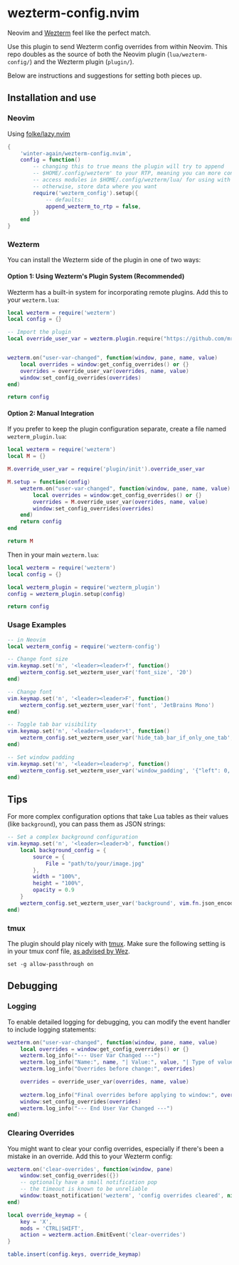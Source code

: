 # wezterm-config.nvim

Neovim and [Wezterm](https://github.com/wez/wezterm) feel like the perfect match. 

Use this plugin to send Wezterm config overrides from within Neovim. This repo doubles as the source of both the Neovim plugin (`lua/wezterm-config/`) and the Wezterm plugin (`plugin/`). 

Below are instructions and suggestions for setting both pieces up.

## Installation and use

### Neovim

Using [folke/lazy.nvim](https://github.com/folke/lazy.nvim)

```lua
{
    'winter-again/wezterm-config.nvim',
    config = function()
        -- changing this to true means the plugin will try to append
        -- $HOME/.config/wezterm' to your RTP, meaning you can more conveniently
        -- access modules in $HOME/.config/wezterm/lua/ for using with this plugin
        -- otherwise, store data where you want
        require('wezterm_config').setup({
            -- defaults:
            append_wezterm_to_rtp = false,
        })
    end
}
```

### Wezterm

You can install the Wezterm side of the plugin in one of two ways:

#### Option 1: Using Wezterm's Plugin System (Recommended)

Wezterm has a built-in system for incorporating remote plugins. Add this to your `wezterm.lua`:

```lua
local wezterm = require('wezterm')
local config = {}

-- Import the plugin
local override_user_var = wezterm.plugin.require("https://github.com/mrboen94/wezterm-config.nvim").override_user_var


wezterm.on("user-var-changed", function(window, pane, name, value)
    local overrides = window:get_config_overrides() or {}
    overrides = override_user_var(overrides, name, value)
    window:set_config_overrides(overrides)
end)

return config
```

#### Option 2: Manual Integration

If you prefer to keep the plugin configuration separate, create a file named `wezterm_plugin.lua`:

```lua
local wezterm = require('wezterm')
local M = {}

M.override_user_var = require('plugin/init').override_user_var

M.setup = function(config)
    wezterm.on("user-var-changed", function(window, pane, name, value)
        local overrides = window:get_config_overrides() or {}
        overrides = M.override_user_var(overrides, name, value)
        window:set_config_overrides(overrides)
    end)
    return config
end

return M
```

Then in your main `wezterm.lua`:

```lua
local wezterm = require('wezterm')
local config = {}

local wezterm_plugin = require('wezterm_plugin')
config = wezterm_plugin.setup(config)

return config
```

### Usage Examples

```lua
-- in Neovim
local wezterm_config = require('wezterm-config')

-- Change font size
vim.keymap.set('n', '<leader><leader>f', function()
    wezterm_config.set_wezterm_user_var('font_size', '20')
end)

-- Change font
vim.keymap.set('n', '<leader><leader>F', function()
    wezterm_config.set_wezterm_user_var('font', 'JetBrains Mono')
end)

-- Toggle tab bar visibility
vim.keymap.set('n', '<leader><leader>t', function()
    wezterm_config.set_wezterm_user_var('hide_tab_bar_if_only_one_tab', 'true')
end)

-- Set window padding
vim.keymap.set('n', '<leader><leader>p', function()
    wezterm_config.set_wezterm_user_var('window_padding', '{"left": 0, "right": 0, "top": 0, "bottom": 0}')
end)
```

## Tips

For more complex configuration options that take Lua tables as their values (like `background`), you can pass them as JSON strings:

```lua
-- Set a complex background configuration
vim.keymap.set('n', '<leader><leader>b', function()
    local background_config = {
        source = {
            File = "path/to/your/image.jpg"
        },
        width = "100%",
        height = "100%",
        opacity = 0.9
    }
    wezterm_config.set_wezterm_user_var('background', vim.fn.json_encode(background_config))
end)
```

### tmux

The plugin should play nicely with [tmux](https://github.com/tmux/tmux). Make sure the following setting is in your tmux conf file, [as advised by Wez](https://wezfurlong.org/wezterm/recipes/passing-data.html#user-vars).

```
set -g allow-passthrough on
```

## Debugging

### Logging

To enable detailed logging for debugging, you can modify the event handler to include logging statements:

```lua
wezterm.on("user-var-changed", function(window, pane, name, value)
    local overrides = window:get_config_overrides() or {}
    wezterm.log_info("--- User Var Changed ---")
    wezterm.log_info("Name:", name, "| Value:", value, "| Type of value:", type(value))
    wezterm.log_info("Overrides before change:", overrides)

    overrides = override_user_var(overrides, name, value)
    
    wezterm.log_info("Final overrides before applying to window:", overrides)
    window:set_config_overrides(overrides)
    wezterm.log_info("--- End User Var Changed ---")
end)
```

### Clearing Overrides

You might want to clear your config overrides, especially if there's been a mistake in an override. Add this to your Wezterm config:

```lua
wezterm.on('clear-overrides', function(window, pane)
    window:set_config_overrides({})
    -- optionally have a small notification pop
    -- the timeout is known to be unreliable
    window:toast_notification('wezterm', 'config overrides cleared', nil, 2000)
end)

local override_keymap = {
    key = 'X',
    mods = 'CTRL|SHIFT',
    action = wezterm.action.EmitEvent('clear-overrides')
}

table.insert(config.keys, override_keymap)
```

